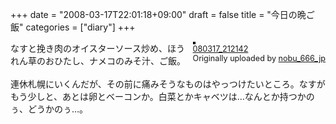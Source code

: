 +++
date = "2008-03-17T22:01:18+09:00"
draft = false
title = "今日の晩ご飯"
categories = ["diary"]
+++

<div style="float: right; margin-left: 10px; margin-bottom: 10px;">
 <a href="http://www.flickr.com/photos/nobu666/2340610370/" title="photo sharing"><img src="http://farm4.static.flickr.com/3058/2340610370_23da681e72_m.jpg" alt="" style="border: solid 2px #000000;" /></a>
 <br />
 <span style="font-size: 0.9em; margin-top: 0px;">
  <a href="http://www.flickr.com/photos/nobu666/2340610370/">080317_212142</a>
  <br />
  Originally uploaded by <a href="http://www.flickr.com/people/nobu666/">nobu_666_jp</a>
 </span>
</div>
なすと挽き肉のオイスターソース炒め、ほうれん草のおひたし、ナメコのみそ汁、ご飯。<br />
<br />
連休札幌にいくんだが、その前に痛みそうなものはやっつけたいところ。なすがもう少しと、あとは卵とベーコンか。白菜とかキャベツは…なんとか持つかのぅ、どうかのぅ…。
<br clear="all" />
